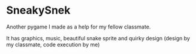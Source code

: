# SneakySnek

Another pygame I made as a help for my fellow classmate.

It has graphics, music, beautiful snake sprite and quirky design (design by my classmate, code execution by me)
